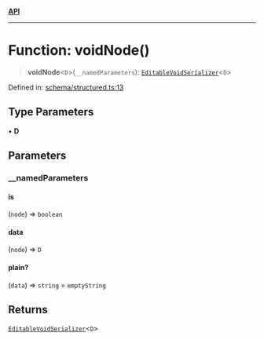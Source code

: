 [**API**](../API.md)

***

# Function: voidNode()

> **voidNode**\<`D`\>(`__namedParameters`): [`EditableVoidSerializer`](../interfaces/EditableVoidSerializer.md)\<`D`\>

Defined in: [schema/structured.ts:13](https://github.com/inokawa/edix/blob/131b1e7d8f29930f3bf50bbd826431898e430ef2/src/core/schema/structured.ts#L13)

## Type Parameters

• **D**

## Parameters

### \_\_namedParameters

#### is

(`node`) => `boolean`

#### data

(`node`) => `D`

#### plain?

(`data`) => `string` = `emptyString`

## Returns

[`EditableVoidSerializer`](../interfaces/EditableVoidSerializer.md)\<`D`\>

